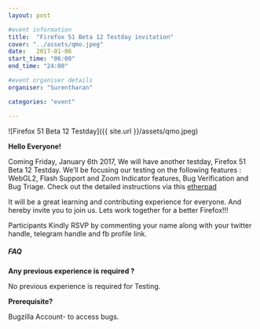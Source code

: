 ```yaml
---
layout: post

#event information
title:  "Firefox 51 Beta 12 Testday invitation"
cover: "../assets/qmo.jpeg"
date:   2017-01-06
start_time: "06:00"
end_time: "24:00"

#event organiser details
organiser: "Surentharan"

categories: "event"

---
```

![Firefox 51 Beta 12 Testday]({{ site.url }}/assets/qmo.jpeg)

**Hello Everyone!**

Coming Friday, January 6th 2017, We will have another testday, Firefox 51 Beta 12 Testday. We’ll be focusing our testing on the following features : WebGL2, Flash Support and Zoom Indicator features, Bug Verification and Bug Triage. Check out the detailed instructions via this [etherpad](https://public.etherpad-mozilla.org/p/testday-20170106)

It will be a great learning and contributing experience for everyone. And hereby invite you to join us. Lets work together for a better Firefox!!!

Participants Kindly RSVP by commenting your name along with your twitter handle, telegram handle and fb profile link.

##### FAQ

**Any previous experience is required ?**

No previous experience is required for Testing.


**Prerequisite?**

Bugzilla Account- to access bugs.
